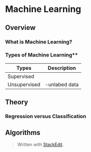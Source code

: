 
# Machine Learning

## Overview

### What is Machine Learning?


### Types of Machine Learning**
|  Types        |  Description      |
|---------------|------------------|
|Supervised |    |
|Unsupervised    | -unlabed data             |


## Theory

### Regression versus Classification


## Algorithms

> Written with [StackEdit](https://stackedit.io/).
<!--stackedit_data:
eyJoaXN0b3J5IjpbLTc2OTc1MjM4MiwzMzE1NTg2OTZdfQ==
-->